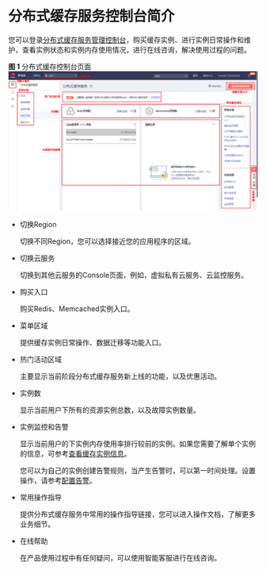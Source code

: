 # 分布式缓存服务控制台简介<a name="ZH-CN_TOPIC_0164539929"></a>

您可以登录[分布式缓存服务管理控制台](https://console.huaweicloud.com/dcs)，购买缓存实例、进行实例日常操作和维护，查看实例状态和实例内存使用情况，进行在线咨询，解决使用过程的问题。

**图 1**  分布式缓存控制台页面<a name="fig10347352124712"></a>  
![](figures/分布式缓存控制台页面.png "分布式缓存控制台页面")

-   切换Region

    切换不同Region，您可以选择接近您的应用程序的区域。

-   切换云服务

    切换到其他云服务的Console页面，例如，虚拟私有云服务、云监控服务。

-   购买入口

    购买Redis、Memcached实例入口。

-   菜单区域

    提供缓存实例日常操作、数据迁移等功能入口。

-   热门活动区域

    主要显示当前阶段分布式缓存服务新上线的功能，以及优惠活动。

-   实例数

    显示当前用户下所有的资源实例总数，以及故障实例数量。

-   实例监控和告警

    显示当前用户的下实例内存使用率排行较前的实例。如果您需要了解单个实例的信息，可参考[查看缓存实例信息](查看缓存实例信息.md)。

    您可以为自己的实例创建告警规则，当产生告警时，可以第一时间处理。设置操作，请参考[配置告警](必须配置的监控告警.md)。

-   常用操作指导

    提供分布式缓存服务中常用的操作指导链接，您可以进入操作文档，了解更多业务细节。

-   在线帮助

    在产品使用过程中有任何疑问，可以使用智能客服进行在线咨询。


